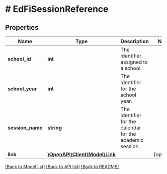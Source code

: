 # # EdFiSessionReference

## Properties

Name | Type | Description | Notes
------------ | ------------- | ------------- | -------------
**school_id** | **int** | The identifier assigned to a school. |
**school_year** | **int** | The identifier for the school year. |
**session_name** | **string** | The identifier for the calendar for the academic session. |
**link** | [**\OpenAPI\Client\Model\Link**](Link.md) |  | [optional]

[[Back to Model list]](../../README.md#models) [[Back to API list]](../../README.md#endpoints) [[Back to README]](../../README.md)
